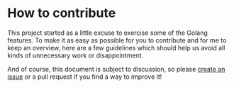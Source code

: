 # How to contribute

This project started as a little excuse to exercise some of the Golang features. To make it as easy as possible for you
to contribute and for me to keep an overview, here are a few guidelines which should help us avoid all kinds of
unnecessary work or disappointment.

And of course, this document is subject to discussion, so please
[create an issue](https://github.com/vpetrigo/go-twitch-ws/issues) or a pull request if you find a way to improve it!
